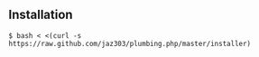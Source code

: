 
Installation
------------

    $ bash < <(curl -s https://raw.github.com/jaz303/plumbing.php/master/installer)